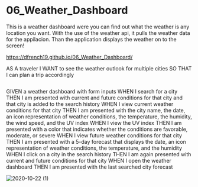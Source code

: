 # 06_Weather_Dashboard


This is a weather dashboard were you can find out what the weather is any location you want.
With the use of the weather api, it pulls the weather data for the appilacion. 
Than the application displays the weather on to the screen! 

https://dfrench19.github.io/06_Weather_Dashboard/




AS A traveler
I WANT to see the weather outlook for multiple cities
SO THAT I can plan a trip accordingly
```
```
GIVEN a weather dashboard with form inputs
WHEN I search for a city
THEN I am presented with current and future conditions for that city and that city is added to the search history
WHEN I view current weather conditions for that city
THEN I am presented with the city name, the date, an icon representation of weather conditions, the temperature, the humidity, the wind speed, and the UV index
WHEN I view the UV index
THEN I am presented with a color that indicates whether the conditions are favorable, moderate, or severe
WHEN I view future weather conditions for that city
THEN I am presented with a 5-day forecast that displays the date, an icon representation of weather conditions, the temperature, and the humidity
WHEN I click on a city in the search history
THEN I am again presented with current and future conditions for that city
WHEN I open the weather dashboard
THEN I am presented with the last searched city forecast


![2020-10-22 (1)](https://user-images.githubusercontent.com/67846486/96954452-0af0f180-14b9-11eb-89e9-2b2bc19f7856.png)
